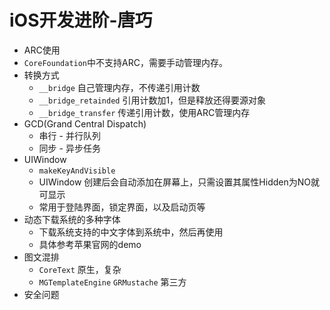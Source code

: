 # iOS开发进阶-唐巧

- ARC使用
- `CoreFoundation`中不支持ARC，需要手动管理内存。
- 转换方式
    - `__bridge` 自己管理内存，不传递引用计数
    - `__bridge_retainded` 引用计数加1，但是释放还得要源对象
    - `__bridge_transfer` 传递引用计数，使用ARC管理内存
- GCD(Grand Central Dispatch)
    - 串行 - 并行队列
    - 同步 - 异步任务
- UIWindow
    - `makeKeyAndVisible` 
    - UIWindow 创建后会自动添加在屏幕上，只需设置其属性Hidden为NO就可显示
    - 常用于登陆界面，锁定界面，以及启动页等
- 动态下载系统的多种字体
    - 下载系统支持的中文字体到系统中，然后再使用
    - 具体参考苹果官网的demo
- 图文混排
    - `CoreText`  原生，复杂
    - `MGTemplateEngine` `GRMustache`  第三方
- 安全问题 